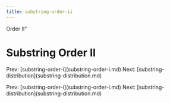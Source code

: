 ```yaml
---
title: substring-order-ii
---
```


Order II\"

# Substring Order II

Prev: \[substring-order-i](substring-order-i.md)
Next:
\[substring-distribution](substring-distribution.md)

Prev: \[substring-order-i](substring-order-i.md)
Next:
\[substring-distribution](substring-distribution.md)
